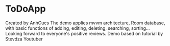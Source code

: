 # ToDoApp
Created by AnhCucs
The demo applies mvvm architecture, Room database, with basic functions of adding, editing, deleting, searching, sorting... Looking forward to everyone's positive reviews. Demo based on tutorial by Stevdza Youtuber

